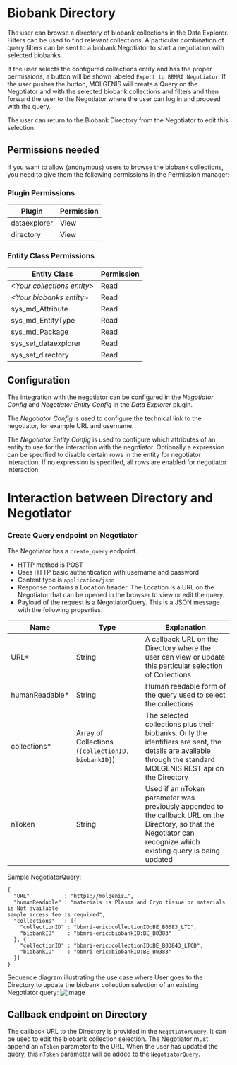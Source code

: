 # Biobank Directory

The user can browse a directory of biobank collections in the Data Explorer.
Filters can be used to find relevant collections.
A particular combination of query filters can be sent to a biobank Negotiator to start a negotiation with selected biobanks.

If the user selects the configured collections entity and has the proper permissions, a button will be shown
labeled `Export to BBMRI Negotiator`. If the user pushes the button, MOLGENIS will create a Query on the Negotiator and
with the selected biobank collections and filters and then forward the user to the Negotiator where the user
can log in and proceed with the query.

The user can return to the Biobank Directory from the Negotiator to edit this selection.

## Permissions needed
If you want to allow (anonymous) users to browse the biobank collections, you need to give them
the following permissions in the Permission manager:

### Plugin Permissions
|Plugin        | Permission |
|--------------|------------|
| dataexplorer | View       |
| directory    | View       |

### Entity Class Permissions
| Entity Class                 | Permission |
|------------------------------|------------|
| *\<Your collections entity>* | Read       |
| *\<Your biobanks entity>*    | Read       |
| sys_md_Attribute             | Read       |
| sys_md_EntityType            | Read       |
| sys_md_Package               | Read       |
| sys_set_dataexplorer         | Read       |
| sys_set_directory            | Read       |

## Configuration
The integration with the negotiator can be configured in the *Negotiator Config* and *Negotiator Entity Config* in the *Data Explorer* plugin.

The *Negotiator Config* is used to configure the technical link to the negotiator, for example URL and username. 

The *Negotiator Entity Config* is used to configure which attributes of an entity to use for the interaction with the negotiator.
Optionally a expression can be specified to disable certain rows in the entity for negotiator interaction. If no expression is specified, all rows are enabled for negotiator interaction.

# Interaction between Directory and Negotiator

### Create Query endpoint on Negotiator
The Negotiator has a `create_query` endpoint.
* HTTP method is POST
* Uses HTTP basic authentication with username and password
* Content type is `application/json`
* Response contains a Location header. The Location is a URL on the Negotiator that can be opened in the browser to view
or edit the query.
* Payload of the request is a NegotiatorQuery. This is a JSON message with the following properties:


| Name           | Type   | Explanation |
|----------------|--------|-------------|
| URL*           | String | A callback URL on the Directory where the user can view or update this particular selection of Collections |
| humanReadable* | String | Human readable form of the query used to select the collections |
| collections*   | Array of Collections (`{collectionID, biobankID}`) | The selected collections plus their biobanks. Only the identifiers are sent, the details are available through the standard MOLGENIS REST api on the Directory |
| nToken         | String | Used if an nToken parameter was previously appended to the callback URL on the Directory, so that the Negotiator can recognize which existing query is being updated |

Sample NegotiatorQuery:

```
{
  "URL"           : "https://molgenis…",
  "humanReadable" : "materials is Plasma and Cryo tissue or materials is Not available
sample access fee is required",
  "collections"   : [{
    "collectionID" : "bbmri-eric:collectionID:BE_B0383_LTC",
    "biobankID"    : "bbmri-eric:biobankID:BE_B0383"
  }, {
    "collectionID" : "bbmri-eric:collectionID:BE_B03843_LTCD",
    "biobankID"    : "bbmri-eric:biobankID:BE_B0383"
  }]
}
```
Sequence diagram illustrating the use case where User goes to the Directory to update the biobank collection selection of an existing Negotiator query:
![image](https://www.websequencediagrams.com/cgi-bin/cdraw?lz=VXNlciAtPiBEaXJlY3RvcnkgIDogR0VUKAAHClVSTCArIG5Ub2tlbikKCmFjdGl2YXRlACkKCgoANAotPiBOZWdvdGlhdG9yIDogUE9TAD0PLCBodW1hblJlYWRhYmxlLCBjb2xsZWN0aW9ucywAYAc9AFwSAEwKCgoAVwstAIEvDToAcQxVUkwgKDIwMikKZGUAMhUAgSsLLT4gAIIFBTogKDMwMikgUmVkAIIMBSB0bwBuDAA-CwCBcwsAgj4GAIFrDwoK&s=rose)

## Callback endpoint on Directory
The callback URL to the Directory is provided in the `NegotiatorQuery`.
It can be used to edit the biobank collection selection. The Negotiator must append an `nToken` parameter to the URL.
When the user has updated the query, this `nToken` parameter will be added to the `NegotiatorQuery`.